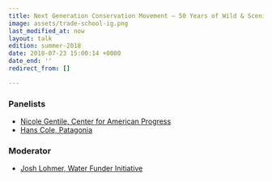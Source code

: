 ```yaml
---
title: Next Generation Conservation Movement – 50 Years of Wild & Scenic
image: assets/trade-school-ig.png
last_modified_at: now
layout: talk
edition: summer-2018
date: 2018-07-23 15:00:14 +0000
date_end: ''
redirect_from: []

---
```

### Panelists

* [Nicole Gentile, Center for American Progress](https://www.americanprogress.org/about/staff/gentile-nicole/bio/)
* [Hans Cole, Patagonia](https://www.linkedin.com/in/hans-cole-4a2aa819/)

### Moderator

* [Josh Lohmer, Water Funder Initiative](https://www.linkedin.com/in/joshua-lohmer-9a024916/)